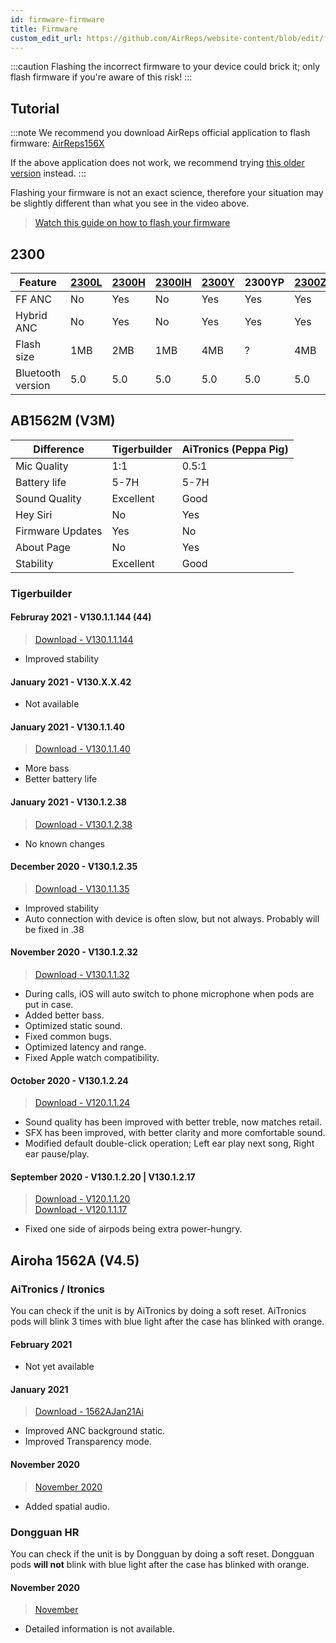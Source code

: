 ```yaml
---
id: firmware-firmware
title: Firmware
custom_edit_url: https://github.com/AirReps/website-content/blob/edit/firmware-firmware.md
---
```

:::caution
Flashing the incorrect firmware to your device could brick it;
only flash firmware if you're aware of this risk!
:::

## Tutorial
:::note
We recommend you download AirReps official application to flash firmware:
[AirReps156X](https://airreps.info/android)

If the above application does not work, we recommend trying
[this older version](https://airreps.info/androidapk) instead.
:::

Flashing your firmware is not an exact science, therefore your situation may be slightly different than
what you see in the video above.
> [Watch this guide on how to flash your firmware](https://youtu.be/c6hkyg8z89U)

## 2300
| Feature | [2300L](https://airreps.info/files/datasheets/BES2300-L_Datasheet_v0.22.pdf) | [2300H](https://airreps.info/files/datasheets/BES2300-H_Datasheet_v0.22.pdf) | [2300IH](https://airreps.info/files/datasheets/BES2300-IH_Datasheet_v0.25.pdf) | [2300Y](https://airreps.info/files/datasheets/BES2300-Y_Datasheet_v0.14.pdf) | 2300YP | [2300Z](https://airreps.info/files/datasheets/BES2300-Z_Datasheet_v0.15.pdf) |
|---------|-------|-------|--------|-------|--------|-------|
| FF ANC            | No  | Yes | No | Yes | Yes | Yes |
| Hybrid ANC        | No  | Yes | No | Yes | Yes | Yes |
| Flash size        | 1MB | 2MB | 1MB | 4MB | ? | 4MB |
| Bluetooth version | 5.0 | 5.0 | 5.0 | 5.0 | 5.0 | 5.0 |


## AB1562M (V3M)
| Difference | Tigerbuilder | AiTronics (Peppa Pig) |
|------------|--------------|-----------------------|
| Mic Quality | 1:1 | 0.5:1 |
| Battery life | 5-7H | 5-7H |
| Sound Quality | Excellent | Good |
| Hey Siri | No | Yes |
| Firmware Updates | Yes | No |
| About Page | No | Yes |
| Stability | Excellent | Good |

### Tigerbuilder

#### Februray 2021 - V130.1.1.144 (44)
> [Download - V130.1.1.144](https://github.com/AirReps/firmware/raw/master/devices/non-pro/AB1562M/TigerBuilder/V130.1.1.144_FOTA.rar)

* Improved stability

#### January 2021 - V130.X.X.42
<!-- > [Download - V130.X.X.42](_blank) -->
* Not available

#### January 2021 - V130.1.1.40
> [Download - V130.1.1.40](https://github.com/AirReps/firmware/raw/master/devices/non-pro/AB1562M/TigerBuilder/V130.1.1.40_FOTA.rar)

* More bass
* Better battery life

#### January 2021 - V130.1.2.38   
>[Download - V130.1.2.38](https://github.com/AirReps/firmware/raw/master/devices/non-pro/AB1562M/TigerBuilder/V130.1.2.38_FOTA.zip)  

* No known changes

#### December 2020 - V130.1.2.35
> [Download - V130.1.1.35](https://github.com/AirReps/firmware/raw/master/devices/non-pro/AB1562M/TigerBuilder/V130.1.1.35_FOTA.rar)  

* Improved stability
* Auto connection with device is often slow, but not always. Probably will be fixed in .38

#### November 2020 - V130.1.2.32
> [Download - V130.1.1.32](https://github.com/AirReps/firmware/raw/master/devices/non-pro/AB1562M/TigerBuilder/V130.1.1.32_FOTA.rar)  

* During calls, iOS will auto switch to phone microphone when pods are put in case.
* Added better bass.
* Optimized static sound.
* Fixed common bugs.
* Optimized latency and range.
* Fixed Apple watch compatibility.

#### October 2020 - V130.1.2.24
> [Download - V120.1.1.24](https://github.com/AirReps/firmware/raw/master/devices/non-pro/AB1562M/TigerBuilder/V120.1.1.24_FOTA.rar)  

* Sound quality has been improved with better treble, now matches retail.
* SFX has been improved, with better clarity and more comfortable sound.
* Modified default double-click operation; Left ear play next song, Right ear pause/play.

#### September 2020 - V130.1.2.20 | V130.1.2.17 
> [Download - V120.1.1.20](https://github.com/AirReps/firmware/raw/master/devices/non-pro/AB1562M/TigerBuilder/V120.1.1.20_FOTA.zip)  
> [Download - V120.1.1.17](https://github.com/AirReps/firmware/raw/master/devices/non-pro/AB1562M/TigerBuilder/V120.1.1.17_FOTA.rar)

* Fixed one side of airpods being extra power-hungry.


## Airoha 1562A (V4.5)
### AiTronics / Itronics
You can check if the unit is by AiTronics by doing a soft reset.
AiTronics pods will blink 3 times with blue light after the case has blinked with orange.

#### February 2021
<!-- > [Download - GOES_HERE](_blank) -->

* Not yet available

#### January 2021
> [Download - 1562AJan21Ai](https://github.com/AirReps/firmware/raw/master/devices/pro/AB1562A/AiTronics%20%7C%20iTronics/1562A_JAN_2021.zip)

* Improved ANC background static.
* Improved Transparency mode.

#### November 2020
> [November 2020](https://github.com/AirReps/firmware/raw/master/devices/pro/AB1562A/AiTronics%20%7C%20iTronics/1562A_NOV_2020.zip)

* Added spatial audio.

### Dongguan HR
You can check if the unit is by Dongguan by doing a soft reset.
Dongguan pods **will not** blink with blue light after the case has blinked with orange.

#### November 2020
> [November](https://github.com/AirReps/firmware/raw/master/devices/pro/AB1562A/Dongguan%20HR/dongguan_A3_Plus_V315_2020-11-18%20FOTA.zip)

* Detailed information is not available.